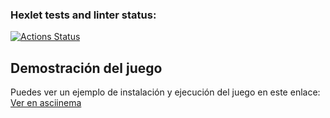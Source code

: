 ### Hexlet tests and linter status:
[![Actions Status](https://github.com/Porico94/fullstack-javascript-project-98/actions/workflows/hexlet-check.yml/badge.svg)](https://github.com/Porico94/fullstack-javascript-project-98/actions)

## Demostración del juego
Puedes ver un ejemplo de instalación y ejecución del juego en este enlace:
[Ver en asciinema](https://asciinema.org/a/PafYNABSwmSHrinAx1IbXGuRp)
